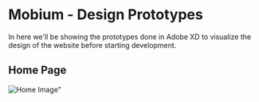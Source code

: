 # Mobium - Design Prototypes

In here we'll be showing the prototypes done in Adobe XD to visualize the design of the website before starting development.

## Home Page

![Home Image](https://github.com/HenriqueMorata/grupo_6_Mobium/blob/main/Website%20Design/Mobium%20-%20Home.png)"